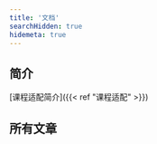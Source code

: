 ```yaml
---
title: '文档'
searchHidden: true
hidemeta: true
---
```


## 简介

[课程适配简介]({{< ref "课程适配" >}})

## 所有文章

<!-- Index list -->
